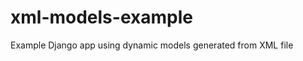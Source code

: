 xml-models-example
==================

Example Django app using dynamic models generated from XML file
